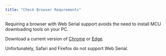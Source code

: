 ```yaml
---
title: "Check Browser Requrements"
---
```


Requiring a browser with Web Serial support avoids the need to
install MCU downloading tools on your PC.

Download a current version of
[Chrome](https://www.google.com/chrome/) or
[Edge](https://www.microsoft.com/en-us/edge/download).

Unfortunately, Safari and Firefox do not support Web Serial.
